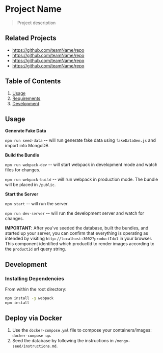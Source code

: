 # Project Name

> Project description

## Related Projects

  - https://github.com/teamName/repo
  - https://github.com/teamName/repo
  - https://github.com/teamName/repo
  - https://github.com/teamName/repo

## Table of Contents

1. [Usage](#Usage)
1. [Requirements](#requirements)
1. [Development](#development)

## Usage

**Generate Fake Data**

`npm run seed-data` -- will run generate fake data using `fakeDataGen.js` and import into MongoDB.

**Build the Bundle**

`npm run webpack-dev` -- will start webpack in development mode and watch files for changes.

`npm run webpack-build` -- will run webpack in production mode. The bundle will be placed in `/public`.

**Start the Server**

`npm start` -- will run the server.

`npm run dev-server` -- will run the development server and watch for changes.

**IMPORTANT**: After you've seeded the database, built the bundles, and started up your server, you can confirm that everything is operating as intended by visiting `http://localhost:3002?productId=1` in your browser. This component identified which productId to render images according to the `productId` url query string.

## Development

### Installing Dependencies

From within the root directory:

```sh
npm install -g webpack
npm install
```

## Deploy via Docker

1. Use the `docker-compose.yml` file to compose your containers/images: `docker-compose up`.
2. Seed the database by following the instructions in `/mongo-seed/instructions.md`.
